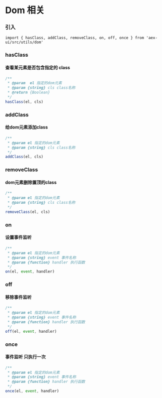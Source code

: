 # Dom 相关

### 引入

```
import { hasClass, addClass, removeClass, on, off, once } from 'aex-ui/src/utils/dom'
```

### hasClass

#### 查看某元素是否包含指定的 class

```js
/**
 * @param  el 指定的dom元素
 * @param {string} cls class名称 
 * @return {Boolean}
 */
hasClass(el, cls)
```

### addClass

#### 给dom元素添加class

```js
/**
 * @param el 指定的dom元素
 * @param {string} cls class名称 
 */
addClass(el, cls)
```

### removeClass

#### dom元素删除置顶的class

```js
/**
 * @param el 指定的dom元素
 * @param {string} cls class名称 
 */
removeClass(el, cls)
```

### on

#### 设置事件监听

```js
/**
 * @param el 指定的dom元素
 * @param {string} event 事件名称
 * @param {function} handler 执行函数
 */
on(el, event, handler)
```

### off

#### 移除事件监听

```js
/**
 * @param el 指定的dom元素
 * @param {string} event 事件名称
 * @param {function} handler 执行函数
 */
off(el, event, handler)
```

### once

#### 事件监听 只执行一次

```js
/**
 * @param el 指定的dom元素
 * @param {string} event 事件名称
 * @param {function} handler 执行函数
 */
once(el, event, handler)
```
